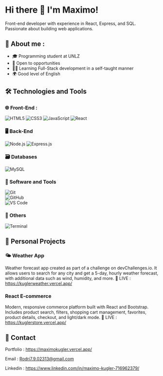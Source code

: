 # Hi there 👋 I'm Maximo! 

Front-end developer with experience in React, Express, and SQL. Passionate about building web applications.

## 📌 About me : 

- 🎓 Programming student at UNLZ
- 🚀 Open to opportunities
- 👨‍💻 Learning Full-Stack development in a self-taught manner
- 🌍 Good level of English

## 🛠️ Technologies and Tools 

### 🌐 Front-End : 

![HTML5](https://img.shields.io/badge/HTML5-E34F26?style=for-the-badge&logo=html5&logoColor=white)
![CSS3](https://img.shields.io/badge/CSS3-1572B6?style=for-the-badge&logo=css3&logoColor=white)
![JavaScript](https://img.shields.io/badge/JavaScript-F7DF1E?style=for-the-badge&logo=javascript&logoColor=black)
![React](https://img.shields.io/badge/React-20232A?style=for-the-badge&logo=react&logoColor=61DAFB)

### 🖥️ Back-End 

![Node.js](https://img.shields.io/badge/Node.js-43853D?style=for-the-badge&logo=node-dot-js&logoColor=white)
![Express.js](https://img.shields.io/badge/Express.js-404D59?style=for-the-badge&logo=express&logoColor=white)  

### 🗃️ Databases

![MySQL](https://img.shields.io/badge/MySQL-005C84?style=for-the-badge&logo=mysql&logoColor=white)

### 🧰 Software and Tools 

![Git](https://img.shields.io/badge/Git-F05032?style=for-the-badge&logo=git&logoColor=white)  
![GitHub](https://img.shields.io/badge/GitHub-181717?style=for-the-badge&logo=github&logoColor=white)  
![VS Code](https://img.shields.io/badge/VS%20Code-007ACC?style=for-the-badge&logo=visual-studio-code&logoColor=white)  

### 🔧 Others 

![Terminal](https://img.shields.io/badge/Terminal-000000?style=for-the-badge&logo=windows-terminal&logoColor=white)


## 💼 Personal Projects 

### 🌤️ Weather App 
Weather forecast app created as part of a challenge on devChallenges.io. It allows users to search for any city and get a 5-day, hourly weather forecast, with additional data such as wind, humidity, and more.
🔴 LIVE : https://kuglerweather.vercel.app/

### React E-commerce
Modern, responsive commerce platform built with React and Bootstrap. Includes product search, filters, shopping cart management, favorites, product details, checkout, and light/dark mode.
🔴 LIVE : https://kuglerstore.vercel.app/

## 🤝 Contact
Portfolio : https://maximokugler.vercel.app/

Email : Rodri7.9.02313@gmail.com

Linkedin : https://www.linkedin.com/in/maximo-kugler-716962379/

